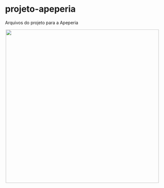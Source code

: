 # projeto-apeperia
Arquivos do projeto para a Apeperia

<div align="center">
<img src="https://user-images.githubusercontent.com/94912867/235669814-cb09a014-bcae-41e0-9c53-4a17cce00729.png" width="500px" />
</div>




